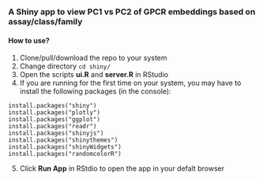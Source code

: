 ### A Shiny app to view PC1 vs PC2 of GPCR embeddings based on assay/class/family

#### How to use?
1. Clone/pull/download the repo to your system
2. Change directory `cd shiny/`
3. Open the scripts **ui.R** and **server.R** in RStudio
4. If you are running for the first time on your system, you may have to install the following packages (in the console):
```
install.packages("shiny")
install.packages("plotly")
install.packages("ggplot")
install.packages("readr")
install.packages("shinyjs")
install.packages("shinythemes")
install.packages("shinyWidgets")
install.packages("randomcolorR")
```
5. Click **Run App** in RStdio to open the app in your defalt browser
